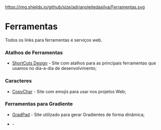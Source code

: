https://img.shields.io/github/size/adrianoleitedasilva/Ferramentas.svg

# Ferramentas
Todos os links para ferramentas e serviços web.


### Atalhos de Ferramentas
* [ShortCuts Design](https://shortcuts.design/) - Site com atalhos para as principais ferramentas que usamos no dia-a-dia de desenvolvimento;

### Caracteres
* [CopyChar](https://copychar.cc/) - Site com emojis para usar nos projetos Web;

### Ferramentas para Gradiente
* [GradPad](http://ourownthing.co.uk/gradpad.html) - Site utilizado para gerar Gradientes de forma dinâmica;




* []() - 
